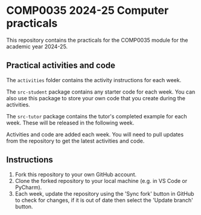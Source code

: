 # COMP0035 2024-25 Computer practicals

This repository contains the practicals for the COMP0035 module for the academic year 2024-25.

## Practical activities and code

The `activities` folder contains the activity instructions for each week.

The `src-student` package contains any starter code for each week. You can also use this package to store your own code
that you create during the activities.

The `src-tutor` package contains the tutor's completed example for each week. These will be released in the following
week.

Activities and code are added each week. You will need to pull updates from the repository to get the latest
activities and code.

## Instructions

1. Fork this repository to your own GitHub account.
2. Clone the forked repository to your local machine (e.g. in VS Code or PyCharm).
3. Each week, update the repository using the 'Sync fork' button in GitHub to check for changes, if it is out of date
   then select the 'Update branch' button.
